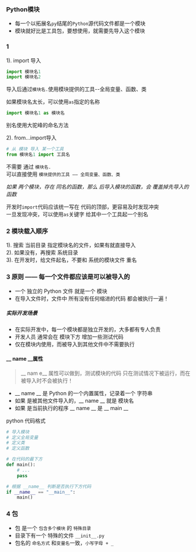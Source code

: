 
### Python模块

* 每一个以拓展名`py`结尾的`Python`源代码文件都是一个模块
* 模块就好比是工具包，要想使用，就需要先导入这个模块


### 1

1). import 导入
```python 
import 模块名1
import 模块名2
```
导入后通过`模块名.`使用模块提供的工具--全局变量、函数、类

如果模块名太长，可以使用`as`指定的名称
```Python
import 模块名1 as 模块名
```
别名使用大驼峰的命名方法

2). from...import导入
```python
# 从 模块 导入 某一个工具
from 模块名1 import 工具名
```


不需要 通过 `模块名.`  
可以直接使用 `模块提供的工具 —— 全局变量、函数、类`

*如果 两个模块，存在 同名的函数，那么 后导入模块的函数，会 覆盖掉先导入的函数*

开发时` import `代码应该统一写在 代码的顶部，更容易及时发现冲突  
一旦发现冲突，可以使用` as `关键字 给其中一个工具起一个别名  

### 2 模块载入顺序

1). 搜索 当前目录 指定模块名的文件，如果有就直接导入  
2). 如果没有，再搜索 系统目录  
3). 在开发时，给文件起名，不要和 系统的模块文件 重名  

### 3 原则 —— 每一个文件都应该是可以被导入的

* 一个 独立的 Python 文件 就是一个 模块
* 在导入文件时，文件中 所有没有任何缩进的代码 都会被执行一遍！
##### 实际开发场景

* 在实际开发中，每一个模块都是独立开发的，大多都有专人负责
* 开发人员 通常会在 模块下方 增加一些测试代码
* 仅在模块内使用，而被导入到其他文件中不需要执行

#### __ name __属性

> __ nam e__ 属性可以做到，测试模块的代码 只在测试情况下被运行，而在 被导入时不会被执行！

* __ name __ 是 Python 的一个内置属性，记录着一个 字符串
* 如果 是被其他文件导入的，__ name __ 就是 模块名
* 如果 是当前执行的程序 __ name __ 是 __ main __

python 代码格式

```python 
# 导入模块
# 定义全局变量
# 定义类
# 定义函数

# 在代码的最下方
def main():
    # ...
    pass

# 根据 __name__ 判断是否执行下方代码
if __name__ == "__main__":
    main()

```

### 4 包
* 包 是一个 `包含多个模块` 的 `特殊目录`
* 目录下有一个 特殊的文件 `__init__.py`
* 包名的 `命名方式` 和`变量名`一致，`小写字母 + _`

